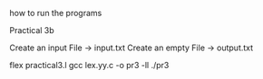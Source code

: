 how to run the programs 

Practical 3b

Create an input File -> input.txt
Create an empty File -> output.txt

flex practical3.l
gcc lex.yy.c -o pr3 -ll
./pr3 
